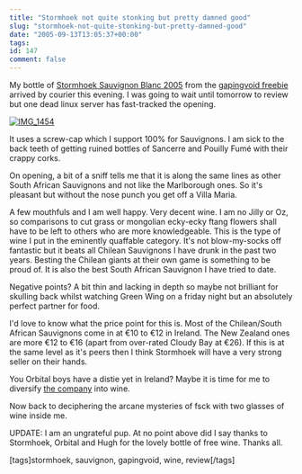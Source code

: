 ```yaml
---
title: "Stormhoek not quite stonking but pretty damned good"
slug: "stormhoek-not-quite-stonking-but-pretty-damned-good"
date: "2005-09-13T13:05:37+00:00"
tags:
id: 147
comment: false
---
```


My bottle of [Stormhoek Sauvignon Blanc 2005](http://www.stormhoek.com/) from the [gapingvoid freebie](http://www.gapingvoid.com/Moveable_Type/archives/001646.html) arrived by courier this evening. I was going to wait until tomorrow to review but one dead linux server has fast-tracked the opening.

[![IMG_1454](http://static.flickr.com/29/43079659_2ba40ab4f7_m.jpg)](http://www.flickr.com/photos/bandon1/43079659/ "Photo Sharing")

It uses a screw-cap which I support 100% for Sauvignons. I am sick to the back teeth of getting ruined bottles of Sancerre and Pouilly Fumé with their crappy corks.

On opening, a bit of a sniff tells me that it is along the same lines as other South African Sauvignons and not like the Marlborough ones. So it's pleasant but without the nose punch you get off a Villa Maria.

A few mouthfuls and I am well happy. Very decent wine. I am no Jilly or Oz, so comparisons to cut grass or mongolian ecky-ecky ftang flowers shall have to be left to others who are more knowledgeable. This is the type of wine I put in the eminently quaffable category. It's not blow-my-socks off fantastic but it beats all Chilean Sauvignons I have drunk in the past two years. Besting the Chilean giants at their own game is something to be proud of. It is also the best South African Sauvignon I have tried to date.

Negative points? A bit thin and lacking in depth so maybe not brilliant for skulling back whilst watching Green Wing on a friday night but an absolutely perfect partner for food. 

I'd love to know what the price point for this is. Most of the Chilean/South African Sauvignons come in at €10 to €12 in Ireland. The New Zealand ones are more €12 to €16 (apart from over-rated Cloudy Bay at €26). If this is at the same level as it's peers then I think Stormhoek will have a very strong seller on their hands. 

You Orbital boys have a distie yet in Ireland? Maybe it is time for me to diversify [the company](http://www.argolon.com/) into wine.

Now back to deciphering the arcane mysteries of fsck with two glasses of wine inside me.

UPDATE: I am an ungrateful pup. At no point above did I say thanks to Stormhoek, Orbital and Hugh for the lovely bottle of free wine. Thanks all.

[tags]stormhoek, sauvignon, gapingvoid, wine, review[/tags]

